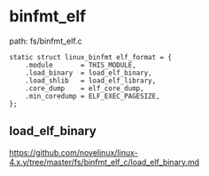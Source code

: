 binfmt_elf
========================================

path: fs/binfmt_elf.c
```
static struct linux_binfmt elf_format = {
    .module       = THIS_MODULE,
    .load_binary  = load_elf_binary,
    .load_shlib   = load_elf_library,
    .core_dump    = elf_core_dump,
    .min_coredump = ELF_EXEC_PAGESIZE,
};
```

load_elf_binary
----------------------------------------

https://github.com/novelinux/linux-4.x.y/tree/master/fs/binfmt_elf_c/load_elf_binary.md
